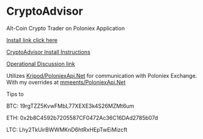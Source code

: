 # CryptoAdvisor
Alt-Coin Crypto Trader on Poloniex Application  

[Install link click here](https://github.com/mmeents/CryptoAdvisor/raw/master/Install/MakeInstall/MakeInstall-SetupFiles/MakeInstall.msi) 

[CryptoAdvisor Install Instructions](https://github.com/mmeents/CryptoAdvisor/wiki/Install-Instructions)

[Operational Discussion link](https://github.com/mmeents/CryptoAdvisor/wiki/OperationalDiscussion)

Utilizes [Kripod/PoloniexApi.Net](https://github.com/kripod/PoloniexApi.Net) for communication with Poloniex Exchange. With my overrides at [mmeents/PoloniexApi.Net](https://github.com/mmeents/PoloniexApi.Net)

Tips to

BTC: 19rgTZZ5KvwFMbL77XEXE3k4S26MZMt6um

ETH: 0x2b8C4592b7205587CF0472Ac36C16DAd2785b07d

LTC: Lhy2TkUirBWWMKnD6htRxHEpTwEiMizcft
